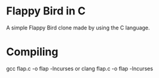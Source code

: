 # Flappy Bird in C
A simple Flappy Bird clone made by using the C language.

# Compiling 
gcc flap.c -o flap -lncurses
or 
clang flap.c -o flap -lncurses

